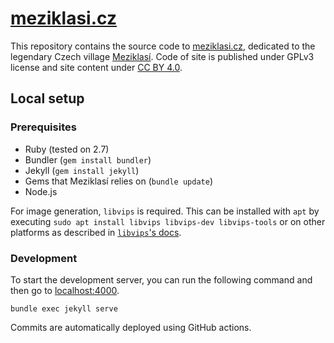 # [meziklasi.cz](http://meziklasi.cz/)

This repository contains the source code to [meziklasi.cz](http://meziklasi.cz/), dedicated to the legendary Czech village [Meziklasí](https://en.wikipedia.org/wiki/Meziklas%C3%AD). Code of site is published under GPLv3 license and site content
under [CC BY 4.0](https://creativecommons.org/licenses/by/4.0/).

## Local setup

### Prerequisites
- Ruby (tested on 2.7)
- Bundler (`gem install bundler`)
- Jekyll (`gem install jekyll`)
- Gems that Meziklasí relies on (`bundle update`)
- Node.js

For image generation, `libvips` is required. This can be installed with `apt` by executing `sudo apt install libvips libvips-dev libvips-tools` or on other platforms as described in [`libvips`'s docs](https://www.libvips.org/install.html).

### Development
To start the development server, you can run the following command and then go to [localhost:4000](http://localhost:4000/).
```
bundle exec jekyll serve
```

Commits are automatically deployed using GitHub actions.
